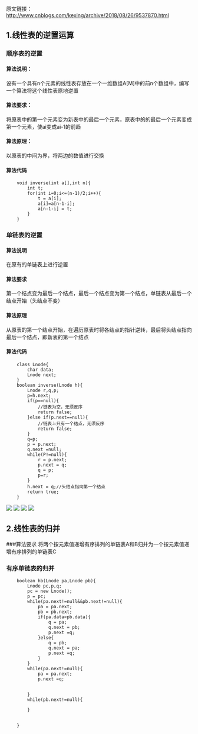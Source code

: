原文链接：http://www.cnblogs.com/kexing/archive/2018/08/26/9537870.html
## 1.线性表的逆置运算
### 顺序表的逆置
#### 算法说明：
设有一个具有n个元素的线性表存放在一个一维数组A[M]中的前n个数组中，编写一个算法将这个线性表原地逆置
#### 算法要求：
将原表中的第一个元素变为新表中的最后一个元素，原表中的的最后一个元素变成第一个元素，使ai变成ai-1的前趋
#### 算法原理：
以原表的中间为界，将两边的数值进行交换
#### 算法代码
		
		void inverse(int a[],int n){
			int t;
			for(int i=0;i<=(n-1)/2;i++){
				t = a[i];
				a[i]=a[n-1-i];
				a[n-1-i] = t;
			}
		}
### 单链表的逆置
#### 算法说明
在原有的单链表上进行逆置
#### 算法要求
第一个结点变为最后一个结点，最后一个结点变为第一个结点，单链表从最后一个结点开始（头结点不变）
#### 算法原理
从原表的第一个结点开始，在遍历原表时将各结点的指针逆转，最后将头结点指向最后一个结点，即新表的第一个结点
#### 算法代码
		
		class Lnode{
			char data;
			Lnode next;
		}
		boolean inverse(Lnode h){
			Lnode r,q,p;
			p=h.next;
			if(p==null){
				//链表为空，无须反序
				return false;
			}else if(p.next==null){
				//链表上只有一个结点，无须反序
				return false;
			}
			q=p;
			p = p.next;
			q.next =null;
			while(P!=null){
				r = p.next;
				p.next = q;
				q = p;
				p=r;
			}
			h.next = q;//头结点指向第一个结点
			return true;
		}
![](https://images2018.cnblogs.com/blog/1210268/201808/1210268-20180826164922425-658118344.png)
![](https://images2018.cnblogs.com/blog/1210268/201808/1210268-20180826165249558-2063696605.png)
![](https://images2018.cnblogs.com/blog/1210268/201808/1210268-20180826165704628-1993857832.png)
![](https://images2018.cnblogs.com/blog/1210268/201808/1210268-20180826170045771-942563663.png)



## 2.线性表的归并
###算法要求
将两个按元素值递增有序排列的单链表A和B归并为一个按元素值递增有序排列的单链表C
### 有序单链表的归并

		boolean hb(Lnode pa,Lnode pb){
			Lnode pc,p,q;
			pc = new Lnode();
			p = pc;
			while(pa.next!=null&&pb.next!=null){
				pa = pa.next;
				pb = pb.next;
				if(pa.data<pb.data){
					q = pa;
					q.next = pb;
					p.next =q;
				}else{
					q = pb;
					q.next = pa;
					p.next =q;
				}
			}
			while(pa.next!=null){
				pa = pa.next;
				p.next =q;
					
				
			}
			while(pb.next!=null){
			
			}
						
		
		}